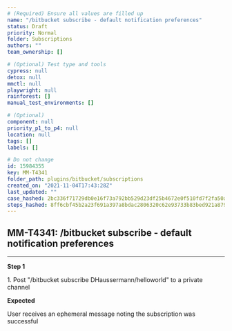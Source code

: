 ```yaml
---
# (Required) Ensure all values are filled up
name: "/bitbucket subscribe - default notification preferences"
status: Draft
priority: Normal
folder: Subscriptions
authors: ""
team_ownership: []

# (Optional) Test type and tools
cypress: null
detox: null
mmctl: null
playwright: null
rainforest: []
manual_test_environments: []

# (Optional)
component: null
priority_p1_to_p4: null
location: null
tags: []
labels: []

# Do not change
id: 15984355
key: MM-T4341
folder_path: plugins/bitbucket/subscriptions
created_on: "2021-11-04T17:43:28Z"
last_updated: ""
case_hashed: 2bc336f71729db0e16f73a792bb529d23df25b4672e0f510fd7f2fa50a653aab27b6a21d326d18442e58e0884ded3244
steps_hashed: 8ff6cbf45b2a23f691a397a8bdac2806320c62e93733b83bed921a8795422b39b91bd57670c07738a71a57775413f118
---
```


## MM-T4341: /bitbucket subscribe - default notification preferences

---

**Step 1**

1\. Post "/bitbucket subscribe DHaussermann/helloworld" to a private channel

**Expected**

User receives an ephemeral message noting the subscription was successful
